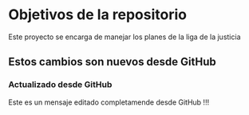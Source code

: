 # Objetivos de la repositorio

Este proyecto se encarga de manejar los planes de la liga de la justicia


## Estos cambios son nuevos desde GitHub


### Actualizado desde GitHub
Este es un mensaje editado completamende desde GitHub !!!


